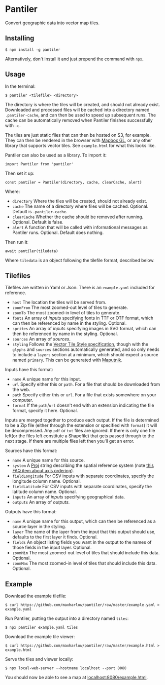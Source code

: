 Pantiler
========

Convert geographic data into vector map tiles.


Installing
----------

    $ npm install -g pantiler

Alternatively, don't install it and just prepend the command with `npx`.


Usage
-----

In the terminal:

    $ pantiler <tilefile> <directory>

The directory is where the tiles will be created, and should not already exist. Downloaded and processed files will be cached into a directory named `.pantiler-cache`, and can then be used to speed up subsequent runs. The cache can be automatically removed when Pantiler finishes successfully with `-c`.

The tiles are just static files that can then be hosted on S3, for example. They can then be rendered in the browser with [Mapbox GL](https://github.com/mapbox/mapbox-gl-js), or any other library that supports vector tiles. See `example.html` for what this looks like.

Pantiler can also be used as a library. To import it:

    import Pantiler from 'pantiler'

Then set it up:

    const pantiler = Pantiler(directory, cache, clearCache, alert)

Where:

* `directory` Where the tiles will be created, should not already exist.
* `cache` The name of a directory where files will be cached. Optional. Default is `.pantiler-cache`.
* `clearCache` Whether the cache should be removed after running. Optional. Default is false.
* `alert` A function that will be called with informational messages as Pantiler runs. Optional. Default does nothing.

Then run it:

    await pantiler(tiledata)

Where `tiledata` is an object following the tilefile format, described below.


Tilefiles
---------

Tilefiles are written in Yaml or Json. There is an `example.yaml` included for reference.

* `host` The location the tiles will be served from.
* `zoomFrom` The most zoomed-out level of tiles to generate.
* `zoomTo` The most zoomed-in level of tiles to generate.
* `fonts` An array of *inputs* specifying fonts in TTF or OTF format, which can then be referenced by name in the styling. Optional.
* `sprites` An array of *inputs* specifying images in SVG format, which can then be referenced by name in the styling. Optional.
* `sources` An array of *sources*.
* `styling` Follows the [Vector Tile Style specification](https://docs.mapbox.com/mapbox-gl-js/style-spec/), though with the `glyphs` and `sources` sections automatically generated, and so only needs to include a `layers` section at a minimum, which should expect a source named `primary`. This can be generated with [Maputnik](https://maputnik.github.io/).

Inputs have this format:

* `name` A unique name for this input.
* `url` Specify either this or `path`. For a file that should be downloaded from the web.
* `path` Specify either this or `url`. For a file that exists somewhere on your computer.
* `format` If the `path`/`url` doesn't end with an extension indicating the file format, specify it here. Optional.

Inputs are merged together to produce each output. If the file is determined to be a Zip file (either through the extension or specified with `format`) it will be decompressed. Any `pdf` or `txt` files are ignored. If there is only one file left(or the files left constitute a Shapefile) that gets passed through to the next stage. If there are multiple files left then you'll get an error.

Sources have this format:

* `name` A unique name for this source.
* `system` A [Proj](https://proj.org/) string describing the spatial reference system (note [this FAQ item about axis ordering](https://proj.org/faq.html#why-is-the-axis-ordering-in-proj-not-consistent)).
* `fieldLongitude` For CSV inputs with separate coordinates, specify the longitude column name. Optional.
* `fieldLatitude` For CSV inputs with separate coordinates, specify the latitude column name. Optional.
* `inputs` An array of *inputs* specifying geographical data.
* `outputs` An array of *outputs*.

Outputs have this format:

* `name` A unique name for this output, which can then be referenced as a source layer in the styling.
* `layer` The name of the layer from the input that this output should use, defaults to the first layer it finds. Optional.
* `fields` An object listing fields you want in the output to the names of those fields in the input layer. Optional.
* `zoomMin` The most zoomed-out level of tiles that should include this data. Optional.
* `zoomMax` The most zoomed-in level of tiles that should include this data. Optional.


Example
-------

Download the example tilefile:

    $ curl https://github.com/maxharlow/pantiler/raw/master/example.yaml > example.yaml

Run Pantiler, putting the output into a directory named `tiles`:

    $ npx pantiler example.yaml tiles

Download the example tile viewer:

    $ curl https://github.com/maxharlow/pantiler/raw/master/example.html > example.html

Serve the tiles and viewer locally:

    $ npx local-web-server --hostname localhost --port 8080

You should now be able to see a map at [localhost:8080/example.html](http://localhost:8080/example.html).
